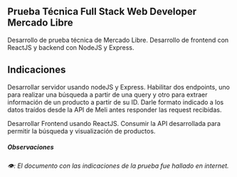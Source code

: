 ## Prueba Técnica Full Stack Web Developer Mercado Libre

Desarrollo de prueba técnica de Mercado Libre.
Desarrollo de frontend con ReactJS y backend con NodeJS y Express.

## Indicaciones

Desarrollar servidor usando nodeJS y Express. Habilitar dos endpoints, uno para realizar una búsqueda a partir de una query y otro para extraer información de un producto a partir de su ID. Darle formato indicado a los datos traídos desde la API de Meli antes responder las request recibidas.

Desarrollar Frontend usando ReactJS. Consumir la API desarrollada para permitir la búsqueda y visualización de productos.

##### Observaciones
*👁️: El documento con las indicaciones de la prueba fue hallado en internet.*